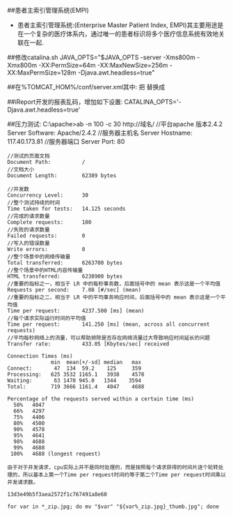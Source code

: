 ##患者主索引管理系统(EMPI)
* 患者主索引管理系统:(Enterprise Master Patient Index, EMPI)其主要用途是在一个复杂的医疗体系内，通过唯一的患者标识将多个医疗信息系统有效地关联在一起.

##修改catalina.sh
	JAVA_OPTS="$JAVA_OPTS -server -Xms800m -Xmx800m -XX:PermSize=64m -XX:MaxNewSize=256m -XX:MaxPermSize=128m -Djava.awt.headless=true"

##在%TOMCAT_HOM%/conf/server.xml其中:
	把
	<Connector connectionTimeout="20000" port="8080" protocol="HTTP/1.1" redirectPort="8443"/>
	替换成
	<Connector connectionTimeout="20000" port="8080" protocol="HTTP/1.1" redirectPort="8443" URIEncoding="UTF-8"/>       
        
##iReport开发的报表乱码，增加如下设置:
	CATALINA_OPTS='-Djava.awt.headless=true' 

##压力测试:
	C:\apache>ab -n 100 -c 30 http://域名/
	//平台apache 版本2.4.2
	Server Software:        Apache/2.4.2
	//服务器主机名
	Server Hostname:        117.40.173.81
	//服务器端口
	Server Port:            80
	
	//测试的页面文档
	Document Path:          /
	//文档大小
	Document Length:        62389 bytes
	
	//并发数
	Concurrency Level:      30
	//整个测试持续的时间
	Time taken for tests:   14.125 seconds
	//完成的请求数量
	Complete requests:      100
	//失败的请求数量
	Failed requests:        0
	//写入的错误数量
	Write errors:           0
	//整个场景中的网络传输量
	Total transferred:      6263700 bytes
	//整个场景中的HTML内容传输量
	HTML transferred:       6238900 bytes
	//重要的指标之一，相当于 LR 中的每秒事务数，后面括号中的 mean 表示这是一个平均值
	Requests per second:    7.08 [#/sec] (mean)
	//重要的指标之二，相当于 LR 中的平均事务响应时间，后面括号中的 mean 表示这是一个平均值
	Time per request:       4237.500 [ms] (mean)
	//每个请求实际运行时间的平均值
	Time per request:       141.250 [ms] (mean, across all concurrent requests)
	//平均每秒网络上的流量，可以帮助排除是否存在网络流量过大导致响应时间延长的问题
	Transfer rate:          433.05 [Kbytes/sec] received
	
	Connection Times (ms)
	              min  mean[+/-sd] median   max
	Connect:       47  134  59.2    125     359
	Processing:   625 3532 1165.1   3938    4578
	Waiting:       63 1470 945.0   1344    3594
	Total:        719 3666 1161.4   4047    4688
	
	Percentage of the requests served within a certain time (ms)
	  50%   4047
	  66%   4297
	  75%   4406
	  80%   4500
	  90%   4578
	  95%   4641
	  98%   4688
	  99%   4688
	 100%   4688 (longest request)
	 
	由于对于并发请求，cpu实际上并不是同时处理的，而是按照每个请求获得的时间片逐个轮转处理的，所以基本上第一个Time per request时间约等于第二个Time per request时间乘以并发请求数。
	
	13d3e49b5f3aea2572f1c767491a8e60
	
	for var in *_zip.jpg; do mv "$var" "${var%_zip.jpg}_thumb.jpg"; done